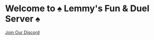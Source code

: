 # Welcome to ♠ Lemmy's Fun & Duel Server ♠

<a href="https://discord.gg/Ecg3BMkb62">[Join Our Discord]()</a>
